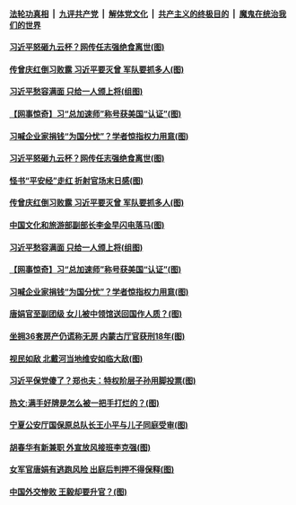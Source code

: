####  [法轮功真相](../../../../basic/blob/master/README.md?t=07310631) &nbsp;|&nbsp; [九评共产党](../../../../9ping.md/blob/master/README.md?t=07310631) &nbsp;|&nbsp; [解体党文化](../../../../jtdwh.md/blob/master/README.md?t=07310631)  &nbsp;|&nbsp; [共产主义的终极目的](../../../../gczydzjmd.md/blob/master/README.md?t=07310631) &nbsp;|&nbsp; [魔鬼在统治我们的世界](../../../../mgztzwmdsj.md/blob/master/README.md?t=07310631) 

#### [习近平怒砸九云杯？网传任志强绝食离世(图)](../pages/p2/941333.md?t=07310631) 

#### [传曾庆红倒习败露 习近平要灭曾 军队要抓多人(图)](../pages/p2/941344.md?t=07310631) 

#### [习近平愁容满面 只给一人颁上将(组图)](../pages/p2/941292.md?t=07310631) 


#### [【网事惊奇】习“总加速师”称号获美国“认证”(图)](../pages/p2/941235.md?t=07310631) 

#### [习喊企业家捐钱“为国分忧”？学者惊指权力用意(图)](../pages/p2/941234.md?t=07310631) 

#### [习近平怒砸九云杯？网传任志强绝食离世(图)](../pages/p2/941333.md?t=07310631) 

#### [怪书“平安经”走红 折射官场末日感(图)](../pages/p2/941327.md?t=07310631) 

#### [传曾庆红倒习败露 习近平要灭曾 军队要抓多人(图)](../pages/p2/941344.md?t=07310631) 


#### [中国文化和旅游部副部长李金早闪电落马(图)](../pages/p2/941296.md?t=07310631) 

#### [习近平愁容满面 只给一人颁上将(组图)](../pages/p2/941292.md?t=07310631) 


#### [【网事惊奇】习“总加速师”称号获美国“认证”(图)](../pages/p2/941235.md?t=07310631) 

#### [习喊企业家捐钱“为国分忧”？学者惊指权力用意(图)](../pages/p2/941234.md?t=07310631) 

#### [唐娟官至副团级 女儿被中领馆送回国作人质？(图)](../pages/p2/941229.md?t=07310631) 

#### [坐拥36套房产仍谎称无房 内蒙古厅官获刑18年(图)](../pages/p2/941200.md?t=07310631) 

#### [视民如敌 北戴河当地维安如临大敌(图)](../pages/p2/941213.md?t=07310631) 


#### [习近平保党傻了？郑也夫：特权阶层子孙用脚投票(图)](../pages/p2/941151.md?t=07310631) 

#### [热文:满手好牌是怎么被一把手打烂的？(图)](../pages/p2/941161.md?t=07310631) 


#### [宁夏公安厅国保原总队长王小平与儿子同庭受审(图)](../pages/p2/941150.md?t=07310631) 

#### [胡春华有新兼职 外宣放风接班李克强(图)](../pages/p2/941129.md?t=07310631) 

#### [女军官唐娟有逃跑风险 出庭后判押不得保释(图)](../pages/p2/941114.md?t=07310631) 

#### [中国外交惨败 王毅却要升官？(图)](../pages/p2/941106.md?t=07310631) 

